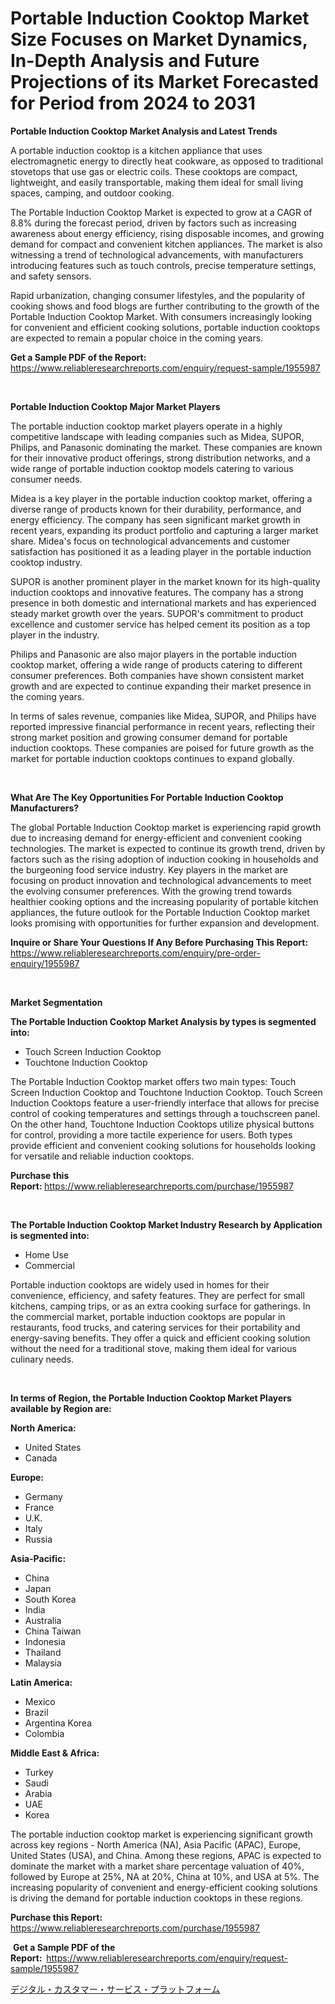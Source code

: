 <p><h1>Portable Induction Cooktop Market Size Focuses on Market Dynamics, In-Depth Analysis and Future Projections of its Market Forecasted for Period from 2024 to 2031</h1></p><p><strong>Portable Induction Cooktop Market Analysis and Latest Trends</strong></p>
<p><p>A portable induction cooktop is a kitchen appliance that uses electromagnetic energy to directly heat cookware, as opposed to traditional stovetops that use gas or electric coils. These cooktops are compact, lightweight, and easily transportable, making them ideal for small living spaces, camping, and outdoor cooking.</p><p>The Portable Induction Cooktop Market is expected to grow at a CAGR of 8.8% during the forecast period, driven by factors such as increasing awareness about energy efficiency, rising disposable incomes, and growing demand for compact and convenient kitchen appliances. The market is also witnessing a trend of technological advancements, with manufacturers introducing features such as touch controls, precise temperature settings, and safety sensors.</p><p>Rapid urbanization, changing consumer lifestyles, and the popularity of cooking shows and food blogs are further contributing to the growth of the Portable Induction Cooktop Market. With consumers increasingly looking for convenient and efficient cooking solutions, portable induction cooktops are expected to remain a popular choice in the coming years.</p></p>
<p><strong>Get a Sample PDF of the Report:&nbsp;</strong> <a href="https://www.reliableresearchreports.com/enquiry/request-sample/1955987">https://www.reliableresearchreports.com/enquiry/request-sample/1955987</a></p>
<p>&nbsp;</p>
<p><strong>Portable Induction Cooktop Major Market Players</strong></p>
<p><p>The portable induction cooktop market players operate in a highly competitive landscape with leading companies such as Midea, SUPOR, Philips, and Panasonic dominating the market. These companies are known for their innovative product offerings, strong distribution networks, and a wide range of portable induction cooktop models catering to various consumer needs.</p><p>Midea is a key player in the portable induction cooktop market, offering a diverse range of products known for their durability, performance, and energy efficiency. The company has seen significant market growth in recent years, expanding its product portfolio and capturing a larger market share. Midea's focus on technological advancements and customer satisfaction has positioned it as a leading player in the portable induction cooktop industry.</p><p>SUPOR is another prominent player in the market known for its high-quality induction cooktops and innovative features. The company has a strong presence in both domestic and international markets and has experienced steady market growth over the years. SUPOR's commitment to product excellence and customer service has helped cement its position as a top player in the industry.</p><p>Philips and Panasonic are also major players in the portable induction cooktop market, offering a wide range of products catering to different consumer preferences. Both companies have shown consistent market growth and are expected to continue expanding their market presence in the coming years.</p><p>In terms of sales revenue, companies like Midea, SUPOR, and Philips have reported impressive financial performance in recent years, reflecting their strong market position and growing consumer demand for portable induction cooktops. These companies are poised for future growth as the market for portable induction cooktops continues to expand globally.</p></p>
<p>&nbsp;</p>
<p><strong>What Are The Key Opportunities For Portable Induction Cooktop Manufacturers?</strong></p>
<p><p>The global Portable Induction Cooktop market is experiencing rapid growth due to increasing demand for energy-efficient and convenient cooking technologies. The market is expected to continue its growth trend, driven by factors such as the rising adoption of induction cooking in households and the burgeoning food service industry. Key players in the market are focusing on product innovation and technological advancements to meet the evolving consumer preferences. With the growing trend towards healthier cooking options and the increasing popularity of portable kitchen appliances, the future outlook for the Portable Induction Cooktop market looks promising with opportunities for further expansion and development.</p></p>
<p><strong>Inquire or Share Your Questions If Any Before Purchasing This Report:</strong> <a href="https://www.reliableresearchreports.com/enquiry/pre-order-enquiry/1955987">https://www.reliableresearchreports.com/enquiry/pre-order-enquiry/1955987</a></p>
<p>&nbsp;</p>
<p><strong>Market Segmentation</strong></p>
<p><strong>The Portable Induction Cooktop Market Analysis by types is segmented into:</strong></p>
<p><ul><li>Touch Screen Induction Cooktop</li><li>Touchtone Induction Cooktop</li></ul></p>
<p><p>The Portable Induction Cooktop market offers two main types: Touch Screen Induction Cooktop and Touchtone Induction Cooktop. Touch Screen Induction Cooktops feature a user-friendly interface that allows for precise control of cooking temperatures and settings through a touchscreen panel. On the other hand, Touchtone Induction Cooktops utilize physical buttons for control, providing a more tactile experience for users. Both types provide efficient and convenient cooking solutions for households looking for versatile and reliable induction cooktops.</p></p>
<p><strong>Purchase this Report:&nbsp;</strong><a href="https://www.reliableresearchreports.com/purchase/1955987">https://www.reliableresearchreports.com/purchase/1955987</a></p>
<p>&nbsp;</p>
<p><strong>The Portable Induction Cooktop Market Industry Research by Application is segmented into:</strong></p>
<p><ul><li>Home Use</li><li>Commercial</li></ul></p>
<p><p>Portable induction cooktops are widely used in homes for their convenience, efficiency, and safety features. They are perfect for small kitchens, camping trips, or as an extra cooking surface for gatherings. In the commercial market, portable induction cooktops are popular in restaurants, food trucks, and catering services for their portability and energy-saving benefits. They offer a quick and efficient cooking solution without the need for a traditional stove, making them ideal for various culinary needs.</p></p>
<p>&nbsp;</p>
<p><strong>In terms of Region, the Portable Induction Cooktop Market Players available by Region are:</strong></p>
<p>
    <p> <strong> North America: </strong>
        <ul>
            <li>United States</li>
            <li>Canada</li>
        </ul>
        </p> 
    <p> <strong> Europe: </strong>
        <ul>
            <li>Germany</li>
            <li>France</li>
            <li>U.K.</li>
            <li>Italy</li>
            <li>Russia</li>
        </ul>
        </p> 
    <p> <strong> Asia-Pacific: </strong>
        <ul>
            <li>China</li>
            <li>Japan</li>
            <li>South Korea</li>
            <li>India</li>
            <li>Australia</li>
            <li>China Taiwan</li>
            <li>Indonesia</li>
            <li>Thailand</li>
            <li>Malaysia</li>
        </ul>
        </p> 
    <p> <strong> Latin America: </strong>
        <ul>
            <li>Mexico</li>
            <li>Brazil</li>
            <li>Argentina Korea</li>
            <li>Colombia</li>
        </ul>
        </p> 
    <p> <strong> Middle East & Africa: </strong>
        <ul>
            <li>Turkey</li>
            <li>Saudi</li>
            <li>Arabia</li>
            <li>UAE</li>
            <li>Korea</li>
        </ul>
    </p>
    </p>
<p><p>The portable induction cooktop market is experiencing significant growth across key regions - North America (NA), Asia Pacific (APAC), Europe, United States (USA), and China. Among these regions, APAC is expected to dominate the market with a market share percentage valuation of 40%, followed by Europe at 25%, NA at 20%, China at 10%, and USA at 5%. The increasing popularity of convenient and energy-efficient cooking solutions is driving the demand for portable induction cooktops in these regions.</p></p>
<p><strong>Purchase this Report: </strong><a href="https://www.reliableresearchreports.com/purchase/1955987">https://www.reliableresearchreports.com/purchase/1955987</a></p>
<p>&nbsp;<strong>Get a Sample PDF of the Report:&nbsp;&nbsp;</strong><a href="https://www.reliableresearchreports.com/enquiry/request-sample/1955987">https://www.reliableresearchreports.com/enquiry/request-sample/1955987</a></p>
<p><strong></strong></p>
<p><p><a href="https://github.com/oafhukehf4709715/Market-Research-Report-List-1/blob/main/701249611951.md">デジタル・カスタマー・サービス・プラットフォーム</a></p></p>